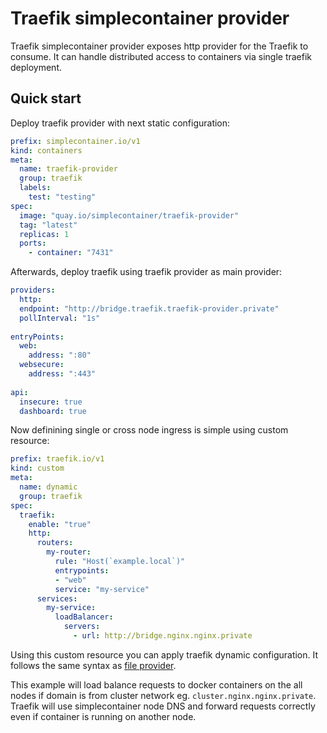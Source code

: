 # Traefik simplecontainer provider
Traefik simplecontainer provider exposes http provider for the Traefik to consume. It can handle distributed access to containers via single traefik deployment.

## Quick start
Deploy traefik provider with next static configuration:

```yaml
prefix: simplecontainer.io/v1
kind: containers
meta:
  name: traefik-provider
  group: traefik
  labels:
    test: "testing"
spec:
  image: "quay.io/simplecontainer/traefik-provider"
  tag: "latest"
  replicas: 1
  ports:
    - container: "7431"
```

Afterwards, deploy traefik using traefik provider as main provider:

```yaml
providers:
  http:
  endpoint: "http://bridge.traefik.traefik-provider.private"    
  pollInterval: "1s"
    
entryPoints:
  web:
    address: ":80"
  websecure:
    address: ":443"
      
api:
  insecure: true
  dashboard: true
```

Now definining single or cross node ingress is simple using custom resource:

```yaml
prefix: traefik.io/v1
kind: custom
meta:
  name: dynamic
  group: traefik
spec:
  traefik:
    enable: "true"
    http:
      routers:
        my-router:
          rule: "Host(`example.local`)"
          entrypoints:
          - "web"
          service: "my-service"
      services:
        my-service:
          loadBalancer:
            servers:
              - url: http://bridge.nginx.nginx.private
```

Using this custom resource you can apply traefik dynamic configuration. It follows the same syntax as [file provider](https://doc.traefik.io/traefik/providers/file/).

This example will load balance requests to docker containers on the all nodes if domain is from cluster network eg. `cluster.nginx.nginx.private`. 
Traefik will use simplecontainer node DNS and forward requests correctly even if container is running on another node.